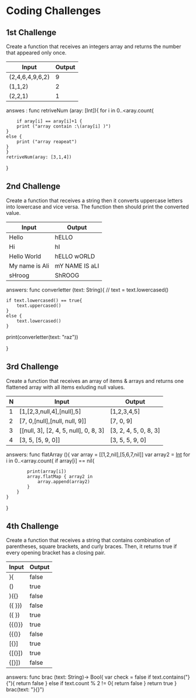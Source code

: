 # Coding Challenges

## 1st Challenge
Create a function that receives an integers array and returns the number that appeared only once.

| Input           | Output   |
| --------------- | -------- |
| (2,4,6,4,9,6,2) | 9        |
| (1,1,2)         | 2        |
| (2,2,1)         | 1        |

answes :
func retriveNum (aray: [Int]){
    for i in 0..<aray.count{

        if aray[i] == aray[i]+1 {
        print ("array contain :\(aray[i] )")
    }
    else {
        print ("array reapeat")
    }
    }
    retriveNum(aray: [3,1,4])

}


## 2nd Challenge
Create a function that receives a string then it converts uppercase letters into lowercase and vice versa. The function then should print the converted value.

| Input          | Output         |
| -------------- | -------------- |
| Hello          | hELLO          |
| Hi             | hI             |
| Hello World    | hELLO wORLD    |
| My name is Ali | mY NAME IS aLI |
| sHroog         | ShROOG         |
answers:
func converletter (text: String){
// text = text.lowercased()

    if text.lowercased() == true{
        text.uppercased()
    }
    else {
        text.lowercased()
    }

print(converletter(text: "raz"))

}

## 3rd Challenge
Create a function that receives an array of items & arrays and returns one flattened array with all items exluding null values.

| N | Input                                 | Output                |
| - | ------------------------------------- | --------------------- |
| 1 | [1,[2,3,null,4],[null],5]             | [1,2,3,4,5]           |
| 2 | [7, 0,[null],[null, null, 9]]         | [7, 0, 9]             |
| 3 | [[null, 3], [2, 4, 5, null], 0, 8, 3] | [3, 2, 4, 5, 0, 8, 3] |
| 4 | [3, 5, [5, 9, 0]]                     | [3, 5, 5, 9, 0]       |
answers:
func flatArray (){
    var array = [[1,2,nil],[5,6,7,nil]]
    var array2 = [Int]()
    for i in 0..<array.count{
        if array[i] == nil{
            
            print(array[i])
            array.flatMap { array2 in
                array.append(array2)
            }
        }
    }
}

## 4th Challenge
Create a function that receives a string that contains combination of parentheses, square brackets, and curly braces. Then, it returns true if every opening bracket has a closing pair.

| Input    | Output |
| -------- | -------- |
| }{       | false    |
| ()       | true     |
| )({}     | false    |
| ({ }})   | false    |
| ({ })    | true     |
| {{()}}   | true     |
| {{()}    | false    |
| [{}]     | true     |
| {[(}])   | true     |
| {[}])    | false    |

answers:
func brac (text: String)-> Bool{
    var check = false
    if text.contains("}{"){
        return false
    }
    else if  text.count % 2 != 0{
        return false
    }
    return true
}
brac(text: "}{}")


